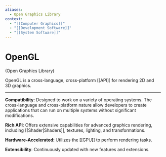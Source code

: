 ```yaml
---
aliases:
  - Open Graphics Library
context:
  - "[[Computer Graphics]]"
  - "[[Development Software]]"
  - "[[System Software]]"
---
```


# OpenGL

(Open Graphics Library)

OpenGL is a cross-language, cross-platform [[API]] for rendering 2D and 3D graphics.

---

**Compatibility**: Designed to work on a variety of operating systems. The cross-language and cross-platform nature allow developers to create applications that can run on multiple systems without significant modifications.

**Rich API**: Offers extensive capabilities for advanced graphics rendering, including [[Shader|Shaders]], textures, lighting, and transformations.

**Hardware-Accelerated**: Utilizes the [[GPU]] to perform rendering tasks.

**Extensibility**: Continuously updated with new features and extensions.
